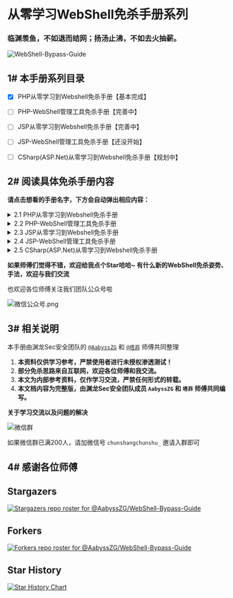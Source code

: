 # 从零学习WebShell免杀手册系列
### 临渊羡鱼，不如退而结网；扬汤止沸，不如去火抽薪。

![WebShell-Bypass-Guide](https://socialify.git.ci/AabyssZG/WebShell-Bypass-Guide/image?description=1&descriptionEditable=A%20manual%20for%20learning%20Webshell%20Bypass%20from%20scratch&font=Jost&forks=1&issues=1&language=1&logo=https%3A%2F%2Favatars.githubusercontent.com%2Fu%2F54609266%3Fv%3D4&name=1&owner=1&pattern=Floating%20Cogs&stargazers=1&theme=Dark)

## 1# 本手册系列目录

* [x] PHP从零学习到Webshell免杀手册【基本完成】
* [ ] PHP-WebShell管理工具免杀手册【完善中】
* [ ] JSP从零学习到Webshell免杀手册【完善中】
* [ ] JSP-WebShell管理工具免杀手册【还没开始】
* [ ] CSharp(ASP.Net)从零学习到Webshell免杀手册【规划中】


## 2# 阅读具体免杀手册内容

**请点击想看的手册名字，下方会自动弹出相应内容：**

<details>
<summary>2.1 PHP从零学习到Webshell免杀手册</summary>

本手册已经开源，开源地址：[WebShell-Bypass-Guide/PHP-Webshell-ByPass-Guide.md](/PHP-Webshell-ByPass-Guide.md)

**手册版本号：V1.4.9-2025/01/10**

这是一本能让你从零开始学习PHP的WebShell免杀的手册，同时我会在内部群迭代更新

### 如何在线阅读？

- 个人博客地址： [https://blog.zgsec.cn/archives/197.html](https://blog.zgsec.cn/archives/197.html)
- SeeBug Paper地址：[https://paper.seebug.org/3044/](https://paper.seebug.org/3044/)
- 阿里先知社区：[https://xz.aliyun.com/t/13591](https://xz.aliyun.com/t/13591)
- FreeBuf地址：[https://www.freebuf.com/articles/web/380751.html](https://www.freebuf.com/articles/web/380751.html)
- 奇安信攻防社区地址：[https://forum.butian.net/share/2488](https://forum.butian.net/share/2488)
- Gitee开源地址：[https://gitee.com/AabyssZG/WebShell-Bypass-Guide](https://gitee.com/AabyssZG/WebShell-Bypass-Guide)

</details>

<details>
<summary>2.2 PHP-WebShell管理工具免杀手册</summary>

**手册版本号：V1.0.1**

手册还在完善中，争取尽早开源

</details>

<details>
<summary>2.3 JSP从零学习到Webshell免杀手册</summary>

**手册版本号：V1.0.1**

手册还在完善中，争取尽早开源

</details>

<details>
<summary>2.4 JSP-WebShell管理工具免杀手册</summary>

由于平时比较繁忙，项目维护时间不是很多，还没写哈哈

</details>

<details>
<summary>2.5 CSharp(ASP.Net)从零学习到Webshell免杀手册</summary>

本项目由塔菲师傅主编维护，编写ing

</details>

**如果师傅们觉得不错，欢迎给我点个Star哈哈~ 有什么新的WebShell免杀姿势、手法，欢迎与我们交流**

也欢迎各位师傅关注我们团队公众号啦

![微信公众号.png](https://blog.zgsec.cn/usr/uploads/2023/11/55464641.png)


## 3# 相关说明

本手册由渊龙Sec安全团队的 [`@AabyssZG`](https://github.com/AabyssZG) 和 [`@塔菲`](https://github.com/thebatmanfuture) 师傅共同整理

1. **本资料仅供学习参考，严禁使用者进行未授权渗透测试！**
2. **部分免杀思路来自互联网，欢迎各位师傅和我交流。**
3. **本文为内部参考资料，仅作学习交流，严禁任何形式的转载。**
4. **本文档内容为完整版，由渊龙Sec安全团队成员 `AabyssZG` 和 `塔菲` 师傅共同编写。**

**关于学习交流以及问题的解决**

![微信群](./img/WeChat.jpg)

如果微信群已满200人，请加微信号 `chunshangchunshu_` 邀请入群即可

## 4# 感谢各位师傅

## Stargazers

[![Stargazers repo roster for @AabyssZG/WebShell-Bypass-Guide](http://reporoster.com/stars/AabyssZG/WebShell-Bypass-Guide)](https://github.com/AabyssZG/WebShell-Bypass-Guide/stargazers)

## Forkers

[![Forkers repo roster for @AabyssZG/WebShell-Bypass-Guide](http://reporoster.com/forks/AabyssZG/WebShell-Bypass-Guide)](https://github.com/AabyssZG/WebShell-Bypass-Guide/network/members)

## Star History

[![Star History Chart](https://api.star-history.com/svg?repos=AabyssZG/WebShell-Bypass-Guide&type=Date)](https://star-history.com/#AabyssZG/WebShell-Bypass-Guide&Date)
